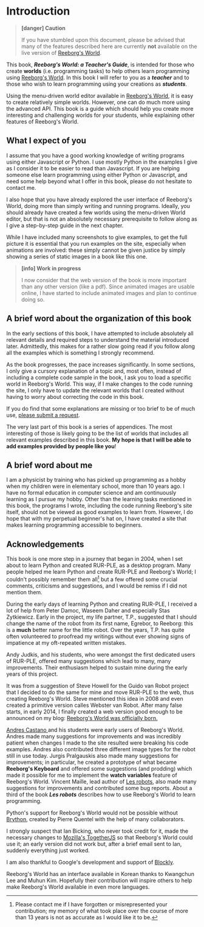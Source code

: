 # Introduction

> **[danger] Caution**
>
> If you have stumbled upon this document, please be advised that many of the features described here are currently **not** available on the live version of [Reeborg's World](http://reeborg.ca/reeborg.html).

This book, _**Reeborg's World: a Teacher's Guide**_, is intended for those who create **worlds** \(i.e. programming tasks\) to help others learn programming using [Reeborg's World](http://reeborg.ca/reeborg.html).  In this book I will refer to you as a _**teacher**_ and to those who wish to learn programming using your creations as _**students**_.

Using the menu-driven world editor available in [Reeborg's World](http://reeborg.ca/reeborg.html), it is easy to create relatively simple worlds.  However, one can do much more using the advanced API. This book is a guide which should help you create more interesting  and challenging worlds for your students, while explaining other features of Reeborg's World.

## What I expect of you

I assume that you have a good working knowledge of writing programs using either Javascript or Python. I use mostly Python in the examples I give as I consider it to be easier to read than Javascript. If you are helping someone else learn programming using either Python or Javascript, and need some help beyond what I offer in this book, please do not hesitate to contact me.

I also hope that you have already explored the user interface of Reeborg's World, doing more than simply writing and running programs. Ideally, you should already have created a few worlds using the menu-driven World editor, but that is not an absolutely necessary prerequisite to follow along as I give a step-by-step guide in the next chapter.

While I have included many screenshots to give examples, to get the full picture it is essential that you run examples on the site, especially when animations are involved: these simply cannot be given justice by simply showing a series of static images in a book like this one.

> **[info] Work in progress**
>
> I now consider that the web version of the book is more important than any other version \(like a pdf\). Since animated images are usable online, I have started to include animated images and plan to continue doing so.

## A brief word about the organization of this book

In the early sections of this book, I have attempted to include absolutely all relevant details and required steps to understand the material introduced later. Admittedly, this makes for a rather slow going read if you follow along all the examples which is something I strongly recommend.

As the book progresses, the pace increases significantly. In some sections, I only give a cursory explanation of a topic and, most often, instead of including a complete code sample in the book, I ask you to load a specific world in Reeborg's World. This way, if I make changes to the code running the site, I only have to update the relevant worlds that I created without having to worry about correcting the code in this book.

If you do find that some explanations are missing or too brief to be of much use, [please submit a request](https://github.com/aroberge/reeborg/issues).

The very last part of this book is a series of appendices. The most interesting of those is likely going to be the list of worlds that includes all relevant examples described in this book. **My hope is that I will be able to add examples provided by people like you**!

## A brief word about me

I am a physicist by training who has picked up programming as a hobby when my children were in elementary school, more than 10 years ago. I have no formal education in computer science and am continuously learning as I pursue my hobby. Other than the learning tasks mentioned in this book, the programs I wrote, including the code running Reeborg's site itself, should not be viewed as good examples to learn from. However, I do hope that with my perpetual beginner's hat on, I have created a site that makes learning programming accessible to beginners.

## Acknowledgements

This book is one more step in a journey that began in 2004, when I set about to learn Python and created RUR-PLE, as a desktop program. Many people helped me learn Python and create RUR-PLE and Reeborg's World; I couldn't possibly remember them all[^1] but a few offered some crucial comments, criticisms and suggestions, and I would be remiss if I did not mention them.

During the early days of learning Python and creating RUR-PLE, I received a lot of help from Peter Damoc, Waseem Daher and especially Stas Zytkiewicz. Early in the project, my life partner, T.P., suggested that I should change the name of the robot from its first name, Egrebor, to Reeborg: this is a **much** better name for the little robot. Over the years, T.P. has quite often volunteered to proofread my writings without ever showing signs of impatience at my oft-repeated written mistakes.

Andy Judkis, and his students, who were amongst the first dedicated users of RUR-PLE, offered many suggestions which lead to many, many improvements. Their enthusiasm helped to sustain mine during the early years of this project.

It was from a suggestion of Steve Howell for the Guido van Robot project that I decided to do the same for mine and move RUR-PLE to the web, thus creating Reeborg's World. Steve mentioned this idea in 2008 and even created a primitive version calles Webster van Robot.  After many false starts, in early 2014, I finally created a web version good enough to be announced on my blog: [Reeborg's World was officially born.](https://aroberge.blogspot.ca/2014/03/reeborg-news.html)

[Andres Castano ](http://codeperspectives.com/) and his students were early users of Reeborg's World. Andres made many suggestions for improvements and was incredibly patient when changes I made to the site resulted were breaking his code examples. Andres also contributed three different image types for the robot still in use today. Jurgis Pralgauskis also made many suggestions for improvements; in particular, he created a prototype of what became **Reeborg's Keyboard** and offered some suggestions \(and prodding\) which made it possible for me to implement the **watch variables** feature of Reeborg's World. Vincent Maille, lead author of [Les robots](https://www.amazon.ca/Robots-Apprendre-Robotique-Par-lExemple/dp/2340013984/ref=sr_1_1?ie=UTF8&qid=1500382251&sr=8-1&keywords=les+robots+maille), also made many suggestions for improvements and contributed some bug reports. About a third of the book _**Les robots**_ describes how to use Reeborg's World to learn programming.

Python's support for Reeborg's World would not be possible without [Brython](http://brython.info), created by Pierre Quentel with the help of many collaborators.

I strongly suspect that Ian Bicking, who never took credit for it, made the necessary changes to [Mozilla's TogetherJS](https://togetherjs.com/) so that Reeborg's World could use it; an early version did not work but, after a brief email sent to Ian, suddenly everything just worked.

I am also thankful to Google's development and support of [Blockly](https://developers.google.com/blockly/).

Reeborg's World has an interface available in Korean thanks to Kwangchun Lee and Muhun Kim.  Hopefully their contribution will inspire others to help make Reeborg's World available in even more languages.

[^1]: Please contact me if I have forgotten or misrepresented your contribution; my memory of what took place over the course of more than 13 years is not as accurate as I would like it to be.

